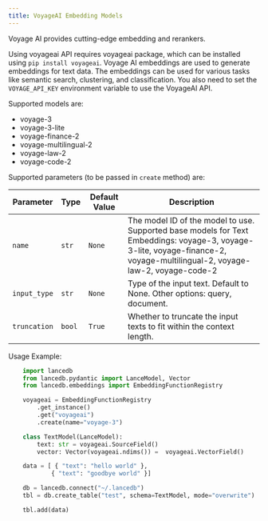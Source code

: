 ```yaml
---
title: VoyageAI Embedding Models
---
```


Voyage AI provides cutting-edge embedding and rerankers.


Using voyageai API requires voyageai package, which can be installed using `pip install voyageai`. Voyage AI embeddings are used to generate embeddings for text data. The embeddings can be used for various tasks like semantic search, clustering, and classification.
You also need to set the `VOYAGE_API_KEY` environment variable to use the VoyageAI API.

Supported models are:

- voyage-3
- voyage-3-lite
- voyage-finance-2
- voyage-multilingual-2
- voyage-law-2
- voyage-code-2


Supported parameters (to be passed in `create` method) are:

| Parameter | Type | Default Value | Description |
|---|---|--------|---------|
| `name` | `str` | `None` | The model ID of the model to use. Supported base models for Text Embeddings: voyage-3, voyage-3-lite, voyage-finance-2, voyage-multilingual-2, voyage-law-2, voyage-code-2 |
| `input_type` | `str` | `None` | Type of the input text. Default to None. Other options: query, document. |
| `truncation` | `bool` | `True` | Whether to truncate the input texts to fit within the context length. |


Usage Example:
    
```python
    import lancedb
    from lancedb.pydantic import LanceModel, Vector
    from lancedb.embeddings import EmbeddingFunctionRegistry

    voyageai = EmbeddingFunctionRegistry
        .get_instance()
        .get("voyageai")
        .create(name="voyage-3")

    class TextModel(LanceModel):
        text: str = voyageai.SourceField()
        vector: Vector(voyageai.ndims()) =  voyageai.VectorField()

    data = [ { "text": "hello world" },
            { "text": "goodbye world" }]

    db = lancedb.connect("~/.lancedb")
    tbl = db.create_table("test", schema=TextModel, mode="overwrite")

    tbl.add(data)
```